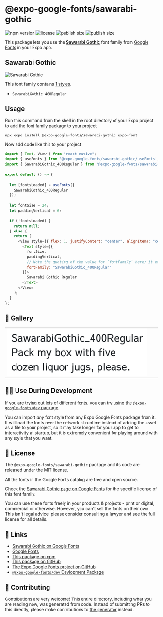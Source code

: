 # @expo-google-fonts/sawarabi-gothic

![npm version](https://flat.badgen.net/npm/v/@expo-google-fonts/sawarabi-gothic)
![license](https://flat.badgen.net/github/license/expo/google-fonts)
![publish size](https://flat.badgen.net/packagephobia/install/@expo-google-fonts/sawarabi-gothic)
![publish size](https://flat.badgen.net/packagephobia/publish/@expo-google-fonts/sawarabi-gothic)

This package lets you use the [**Sawarabi Gothic**](https://fonts.google.com/specimen/Sawarabi+Gothic) font family from [Google Fonts](https://fonts.google.com/) in your Expo app.

## Sawarabi Gothic

![Sawarabi Gothic](./font-family.png)

This font family contains [1 styles](#-gallery).

- `SawarabiGothic_400Regular`

## Usage

Run this command from the shell in the root directory of your Expo project to add the font family package to your project

```sh
npx expo install @expo-google-fonts/sawarabi-gothic expo-font
```

Now add code like this to your project

```js
import { Text, View } from "react-native";
import { useFonts } from '@expo-google-fonts/sawarabi-gothic/useFonts';
import { SawarabiGothic_400Regular } from '@expo-google-fonts/sawarabi-gothic/400Regular';

export default () => {

  let [fontsLoaded] = useFonts({
    SawarabiGothic_400Regular
  });

  let fontSize = 24;
  let paddingVertical = 6;

  if (!fontsLoaded) {
    return null;
  } else {
    return (
      <View style={{ flex: 1, justifyContent: "center", alignItems: "center" }}>
        <Text style={{
          fontSize,
          paddingVertical,
          // Note the quoting of the value for `fontFamily` here; it expects a string!
          fontFamily: "SawarabiGothic_400Regular"
        }}>
          Sawarabi Gothic Regular
        </Text>
      </View>
    );
  }
};
```

## 🔡 Gallery


||||
|-|-|-|
|![SawarabiGothic_400Regular](./400Regular/SawarabiGothic_400Regular.ttf.png)||||


## 👩‍💻 Use During Development

If you are trying out lots of different fonts, you can try using the [`@expo-google-fonts/dev` package](https://github.com/expo/google-fonts/tree/master/font-packages/dev#readme).

You can import _any_ font style from any Expo Google Fonts package from it. It will load the fonts over the network at runtime instead of adding the asset as a file to your project, so it may take longer for your app to get to interactivity at startup, but it is extremely convenient for playing around with any style that you want.


## 📖 License

The `@expo-google-fonts/sawarabi-gothic` package and its code are released under the MIT license.

All the fonts in the Google Fonts catalog are free and open source.

Check the [Sawarabi Gothic page on Google Fonts](https://fonts.google.com/specimen/Sawarabi+Gothic) for the specific license of this font family.

You can use these fonts freely in your products & projects - print or digital, commercial or otherwise. However, you can't sell the fonts on their own. This isn't legal advice, please consider consulting a lawyer and see the full license for all details.

## 🔗 Links

- [Sawarabi Gothic on Google Fonts](https://fonts.google.com/specimen/Sawarabi+Gothic)
- [Google Fonts](https://fonts.google.com/)
- [This package on npm](https://www.npmjs.com/package/@expo-google-fonts/sawarabi-gothic)
- [This package on GitHub](https://github.com/expo/google-fonts/tree/master/font-packages/sawarabi-gothic)
- [The Expo Google Fonts project on GitHub](https://github.com/expo/google-fonts)
- [`@expo-google-fonts/dev` Devlopment Package](https://github.com/expo/google-fonts/tree/master/font-packages/dev)

## 🤝 Contributing

Contributions are very welcome! This entire directory, including what you are reading now, was generated from code. Instead of submitting PRs to this directly, please make contributions to [the generator](https://github.com/expo/google-fonts/tree/master/packages/generator) instead.
